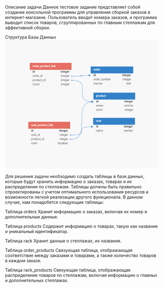 Описание задачи
Данное тестовое задание представляет собой создание консольной программы для управления сборкой заказов в интернет-магазине. Пользователь вводит номера заказов, и программа выводит список товаров, сгруппированных по главным стеллажам для эффективной сборки.

Структура Базы Данных
![Таблица БД](image/stock.png)

Для решения задачи необходимо создать таблицы в базе данных, которые будут хранить информацию о заказах, товарах и их распределении по стеллажам. Таблицы должны быть правильно спроектированы с учетом оптимального использования ресурсов и возможности легкой реализации другого функционала. В данном случае, нам понадобятся следующие таблицы:

Таблица orders
Хранит информацию о заказах, включая их номер и дополнительные данные.

Таблица products
Содержит информацию о товарах, такую как название и уникальный идентификатор.

Таблица rack
Хранит данные о стеллажах, их названия. 

Таблица order_products
Связующая таблица, отображающая соответствие между заказами и товарами, а также количество товаров в каждом заказе.

Таблица rack_products
Связующая таблица, отображающая распределение товаров по стеллажам, включая информацию о главных и дополнительных стеллажах.